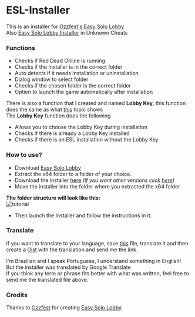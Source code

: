 # ESL-Installer
This is an installer for [Ozzfest's Easy Solo Lobby](https://www.unknowncheats.me/forum/red-dead-redemption-2-a/412902-100-easy-solo-lobby.html)  
Also [Easy Solo Lobby Installer](https://www.unknowncheats.me/forum/red-dead-redemption-2-a/491745-easy-solo-tool-installer.html) in Unknown Cheats

### Functions
- Checks if Red Dead Online is running
- Checks if the Installer is in the correct folder
- Auto detects if it needs installation or uninstallation
- Dialog window to select folder
- Checks if the chosen folder is the correct folder
- Option to launch the game automatically after installation

There is also a function that I created and named **Lobby Key**, this function does the same as what [this](https://www.unknowncheats.me/forum/2811009-post176.html) topic shows  
The **Lobby Key** function does the following
- Allows you to choose the Lobby Key during installation
- Checks if there is already a Lobby Key installed
- Checks if there is an ESL installation without the Lobby Key

### How to use?
 - Download [Easy Solo Lobby](https://www.unknowncheats.me/forum/red-dead-redemption-2-a/412902-100-easy-solo-lobby.html)
 - Extract the x64 folder to a folder of your choice.
 - Download the installer [here](https://github.com/faelBrunnoS/ESL-Installer/releases/download/1.2/ESL_Installer.bat) *(If you want other versions click [here](https://github.com/faelBrunnoS/ESL-Installer/releases))*
 - Move the installer into the folder where you extracted the x64 folder

**The folder structure will look like this:**  
![tutorial](https://user-images.githubusercontent.com/83606488/156765494-2d571f5b-07bb-4604-a73f-89e8af905ea3.gif)
- Then launch the Installer and follow the instructions in it.
### Translate
If you want to translate to your language, save [this](https://gist.github.com/faelBrunnoS/851308ce8fc947d8f8b67392983618cd) file, translate it and then create a [Gist](https://gist.github.com/) with the translation and send me the link.

I'm Brazilian and I speak Portuguese, I understand something in English!  
But the installer was translated by Google Translate  
If you think any term or phrase fits better with what was written, feel free to send me the translated file above.

### Credits
Thanks to [Ozzfest](https://www.unknowncheats.me/forum/members/3156984.html) for creating [Easy Solo Lobby](https://www.unknowncheats.me/forum/red-dead-redemption-2-a/412902-100-easy-solo-lobby.html)
